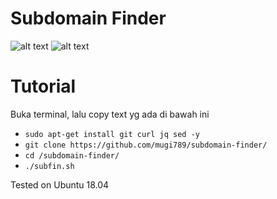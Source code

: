 # Subdomain Finder

![alt text](https://raw.githubusercontent.com/mugi789/subdomain-finder/main/Screenshot%20from%202021-02-25%2021-49-14.png)
![alt text](https://raw.githubusercontent.com/mugi789/subdomain-finder/main/Screenshot%20from%202021-02-25%2021-49-48.png)

# Tutorial
Buka terminal, lalu copy text yg ada di bawah ini
* ``` sudo apt-get install git curl jq sed -y ``` <br>
* ``` git clone https://github.com/mugi789/subdomain-finder/ ```
* ``` cd /subdomain-finder/ ```
* ``` ./subfin.sh ```


Tested on Ubuntu 18.04

